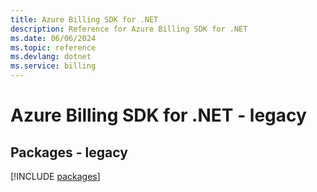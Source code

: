 ```yaml
---
title: Azure Billing SDK for .NET
description: Reference for Azure Billing SDK for .NET
ms.date: 06/06/2024
ms.topic: reference
ms.devlang: dotnet
ms.service: billing
---
```

# Azure Billing SDK for .NET - legacy
## Packages - legacy
[!INCLUDE [packages](billing-index.md)]